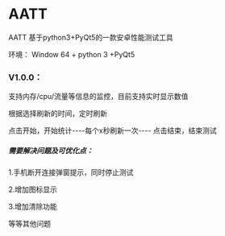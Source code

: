 # AATT
AATT
基于python3+PyQt5的一款安卓性能测试工具

环境：
Window 64 + python 3 +PyQt5
### V1.0.0：
支持内存/cpu/流量等信息的监控，目前支持实时显示数值

根据选择刷新的时间，定时刷新

点击开始，开始统计----每个x秒刷新一次----
点击结束，结束测试
##### 需要解决问题及可优化点：
1.手机断开连接弹窗提示，同时停止测试

2.增加图标显示

3.增加清除功能

等等其他问题
